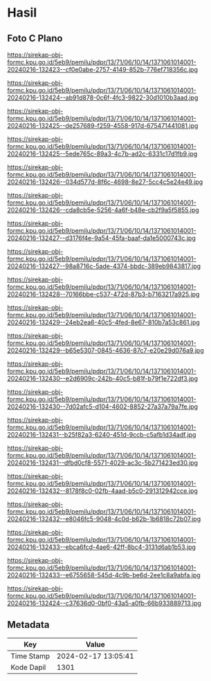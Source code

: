 # Hasil

## Foto C Plano

https://sirekap-obj-formc.kpu.go.id/5eb9/pemilu/pdpr/13/71/06/10/14/1371061014001-20240216-132423--cf0e0abe-2757-4149-852b-776ef718356c.jpg

https://sirekap-obj-formc.kpu.go.id/5eb9/pemilu/pdpr/13/71/06/10/14/1371061014001-20240216-132424--ab91d878-0c6f-4fc3-9822-30d1010b3aad.jpg

https://sirekap-obj-formc.kpu.go.id/5eb9/pemilu/pdpr/13/71/06/10/14/1371061014001-20240216-132425--de257689-f259-4558-917d-675471441081.jpg

https://sirekap-obj-formc.kpu.go.id/5eb9/pemilu/pdpr/13/71/06/10/14/1371061014001-20240216-132425--5ede765c-89a3-4c7b-ad2c-6331c17d1fb9.jpg

https://sirekap-obj-formc.kpu.go.id/5eb9/pemilu/pdpr/13/71/06/10/14/1371061014001-20240216-132426--034d577d-8f6c-4698-8e27-5cc4c5e24e49.jpg

https://sirekap-obj-formc.kpu.go.id/5eb9/pemilu/pdpr/13/71/06/10/14/1371061014001-20240216-132426--cda8cb5e-5256-4a6f-b48e-cb2f9a5f5855.jpg

https://sirekap-obj-formc.kpu.go.id/5eb9/pemilu/pdpr/13/71/06/10/14/1371061014001-20240216-132427--d3176f4e-9a54-45fa-baaf-da1e5000743c.jpg

https://sirekap-obj-formc.kpu.go.id/5eb9/pemilu/pdpr/13/71/06/10/14/1371061014001-20240216-132427--98a8716c-5ade-4374-bbdc-389eb9843817.jpg

https://sirekap-obj-formc.kpu.go.id/5eb9/pemilu/pdpr/13/71/06/10/14/1371061014001-20240216-132428--70166bbe-c537-472d-87b3-b7163217a925.jpg

https://sirekap-obj-formc.kpu.go.id/5eb9/pemilu/pdpr/13/71/06/10/14/1371061014001-20240216-132429--24eb2ea6-40c5-4fed-8e67-810b7a53c861.jpg

https://sirekap-obj-formc.kpu.go.id/5eb9/pemilu/pdpr/13/71/06/10/14/1371061014001-20240216-132429--b65e5307-0845-4636-87c7-e20e29d076a9.jpg

https://sirekap-obj-formc.kpu.go.id/5eb9/pemilu/pdpr/13/71/06/10/14/1371061014001-20240216-132430--e2d6909c-242b-40c5-b81f-b79f1e722df3.jpg

https://sirekap-obj-formc.kpu.go.id/5eb9/pemilu/pdpr/13/71/06/10/14/1371061014001-20240216-132430--7d02afc5-d104-4602-8852-27a37a79a7fe.jpg

https://sirekap-obj-formc.kpu.go.id/5eb9/pemilu/pdpr/13/71/06/10/14/1371061014001-20240216-132431--b25f82a3-6240-451d-9ccb-c5afb1d34adf.jpg

https://sirekap-obj-formc.kpu.go.id/5eb9/pemilu/pdpr/13/71/06/10/14/1371061014001-20240216-132431--dfbd0cf8-5571-4029-ac3c-5b271423ed30.jpg

https://sirekap-obj-formc.kpu.go.id/5eb9/pemilu/pdpr/13/71/06/10/14/1371061014001-20240216-132432--8178f8c0-02fb-4aad-b5c0-291312942cce.jpg

https://sirekap-obj-formc.kpu.go.id/5eb9/pemilu/pdpr/13/71/06/10/14/1371061014001-20240216-132432--e8046fc5-9048-4c0d-b62b-1b6818c72b07.jpg

https://sirekap-obj-formc.kpu.go.id/5eb9/pemilu/pdpr/13/71/06/10/14/1371061014001-20240216-132433--ebca6fcd-4ae6-42ff-8bc4-3131d6ab1b53.jpg

https://sirekap-obj-formc.kpu.go.id/5eb9/pemilu/pdpr/13/71/06/10/14/1371061014001-20240216-132433--e6755658-545d-4c9b-be6d-2ee1c8a9abfa.jpg

https://sirekap-obj-formc.kpu.go.id/5eb9/pemilu/pdpr/13/71/06/10/14/1371061014001-20240216-132424--c37636d0-0bf0-43a5-a0fb-66b933889713.jpg


## Metadata

| Key        | Value               |
| ---------- | ------------------- |
| Time Stamp | 2024-02-17 13:05:41 |
| Kode Dapil | 1301                |



